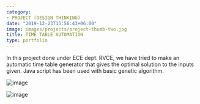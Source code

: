 ```yaml
---
category:
- PROJECT (DESIGN THINKING)
date: "2019-12-23T15:56:43+06:00"
image: images/projects/project-thumb-two.jpg
title: TIME TABLE AUTOMATION
type: portfolio
---
```

 In this project done under ECE dept. RVCE, we have tried to make an automatic time table generator that gives the optimal solution to the inputs given. Java script has been used with basic genetic algorithm.
 
![image](/images/blog/tt1.jpg)

![image](/images/blog/tt3.jpg)